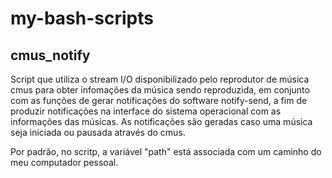 # my-bash-scripts

## cmus_notify
  Script que utiliza o stream I/O disponibilizado pelo reprodutor de música cmus para obter infomações da música sendo reproduzida, em conjunto com as funções de gerar notificações do software notify-send, a fim de produzir notificações na interface do sistema operacional com as informações das músicas. As notificações são geradas caso uma música seja iniciada ou pausada através do cmus.

  Por padrão, no scritp, a variável "path" está associada com um caminho do meu computador pessoal.
